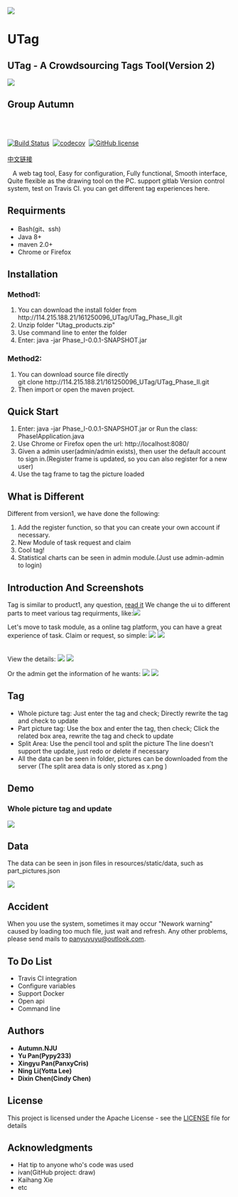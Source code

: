 ![](info/logo_icon.png)
<br>
# UTag

## UTag - A Crowdsourcing Tags Tool(Version 2)
![](info/autumn.png)
## Group Autumn
<br>
<br>


[![Build Status](https://www.travis-ci.org/Pypy233/SECIII.svg?branch=master)](https://www.travis-ci.org/Pypy233/SECIII)&nbsp;&nbsp;[![codecov](https://codecov.io/gh/Pypy233/SECIII/branch/master/graph/badge.svg)](https://codecov.io/gh/Pypy233/SECIII)&nbsp;&nbsp;[![GitHub license](https://img.shields.io/github/license/Pypy233/SECIII.svg)](https://github.com/Pypy233/SECIII/blob/master/LICENSE)
<br>
<br>
[中文链接](ReadMEChinese.md)

&nbsp;&nbsp;
A web tag tool, Easy for configuration, Fully functional, Smooth interface, Quite flexible as the drawing tool on the PC. support gitlab Version control system,  test on Travis CI. you can get different tag experiences here.
## Requirments
<ul>
	<li>Bash(git、ssh)</li>
	<li>Java 8+</li>
	<li>maven 2.0+</li>
	<li>Chrome or Firefox</li>
</ul>

## Installation
### Method1:
<ol>
	<li>You can download the install folder from http://114.215.188.21/161250096_UTag/UTag_Phase_II.git</li>
	<li>Unzip folder "Utag_products.zip"</li>
	<li>Use command line to enter the folder</li>
	<li>Enter: java -jar Phase_I-0.0.1-SNAPSHOT.jar</li>
</ol>

###  Method2:
<ol> 
<li>You can download source file directly</li>
git clone http://114.215.188.21/161250096_UTag/UTag_Phase_II.git</li>
<li>
Then import or open the maven project.</li>
</ol>

## Quick Start
<ol>
<li>Enter: java -jar Phase_I-0.0.1-SNAPSHOT.jar or Run the class: PhaseIApplication.java</li>
<li>Use Chrome or Firefox open the url: http://localhost:8080/</li>
<li>Given a admin user(admin/admin exists), then user the default account to sign in.(Register frame is updated, so you can also register for a new user)</li>
<li>Use the tag frame to tag the picture loaded</li>
</ol>

## What is Different
Different from version1, we have done the following:
<ol><li>Add the register function, so that you can create your own account if necessary.
</li>
<li>New Module of task request and claim</li><li>
Cool tag!</li><li>Statistical charts can be seen in admin module.(Just use admin-admin to login)</li></ol>

## Introduction And Screenshots
Tag is similar to product1, any question, [read it](http://114.215.188.21/161250096_UTag/UTag_Phase_I/blob/master/README.md)
We change the ui to different parts to meet various tag requirments, like:![](info/tag2.jpg)

Let's move to task module, as a online tag platform, you can have a great experience of task. Claim or request, so simple:
![](info/req-MyTask.PNG)
![](info/req-TaskMarket.PNG)
<br>
<br>
<br>
View the details:
![](info/req-ViewDetails.PNG)
![](info/req-ViewDetails-2.PNG)

Or the admin get the information of he wants:
![](info/count1.png)
![](info/count2.png)
## Tag
<ul>
<li>Whole picture tag: Just enter the tag and check; 
	Directly rewrite the tag and check to update</li>
<li>Part picture tag: Use the box and enter the tag, then check;
	Click the related box area, rewrite the tag and check to update</li>
<li>Split Area: Use the pencil tool and split the picture
The line doesn't support the update, just redo or delete if necessary</li>
<li>All the data can be seen in folder, pictures can be downloaded from the server (The split area data is only stored as x.png )</li>
</ul>

## Demo
### Whole picture tag and update
![](info/tag2.jpg)


## Data
The data can be seen in json files in resources/static/data, such as part_pictures.json

![](info/json.png)

## Accident
When you use the system, sometimes it may occur "Nework warning" caused by loading too much file, just wait and refresh.
Any other problems, please send mails to panyuyuyu@outlook.com.


## To Do List
<ul>
<li>Travis CI integration</li>
<li>Configure variables</li>
<li>Support Docker</li>
<li>Open api</li>
<li>Command line</li>
</ul>

## Authors
* **Autumn.NJU**
* **Yu Pan(Pypy233)**
* **Xingyu Pan(PanxyCris)**
* **Ning Li(Yotta Lee)**
* **Dixin Chen(Cindy Chen)**

## License

This project is licensed under the Apache License - see the [LICENSE](LICENSE) file for details

## Acknowledgments

* Hat tip to anyone who's code was used
* ivan(GitHub project: draw)
* Kaihang Xie
* etc

